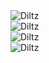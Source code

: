 <div align="left">
  <img src="https://github-readme-stats.vercel.app/api?username=Diltz&show_icons=true&locale=en&theme=dark&hide_border=true&cache_seconds=1800&icon_color=00ffff&text_color=61dafb&title_color=00ffff" alt="Diltz" />
  <br>
  <img src="https://github-readme-streak-stats.herokuapp.com/?user=Diltz&theme=dark&hide_border=true" alt="Diltz" />
  <br>
  <img src="https://github-readme-stats.vercel.app/api/top-langs?username=Diltz&hide=css&layout=compact&theme=dark&hide_border=true&cache_seconds=1800" alt="Diltz" />
  <br>
  <img src="https://komarev.com/ghpvc/?username=Diltz&label=Profile%20views&color=0e75b6&style=flat-square" alt="Diltz" />
</div>

